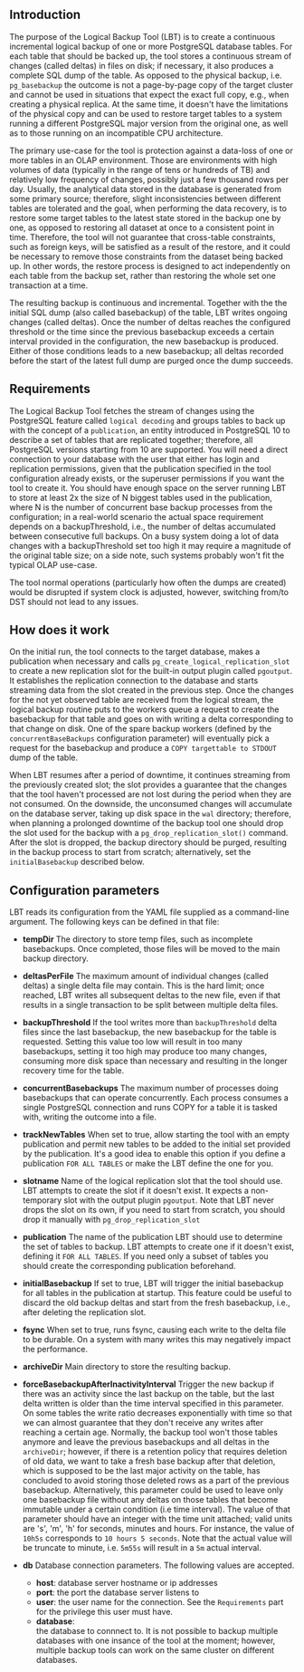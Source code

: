 ## Introduction

The purpose of the Logical Backup Tool (LBT) is to create a continuous
incremental logical backup of one or more PostgreSQL database tables. For each
table that should be backed up, the tool stores a continuous stream of changes
(called deltas) in files on disk; if necessary, it also produces a complete SQL
dump of the table. As opposed to the physical backup, i.e. `pg_basebackup` the
outcome is not a page-by-page copy of the target cluster and cannot be used in
situations that expect the exact full copy, e.g., when creating a physical
replica. At the same time, it doesn't have the limitations of the physical copy
and can be used to restore target tables to a system running a different
PostgreSQL major version from the original one, as well as to those running on
an incompatible CPU architecture.

The primary use-case for the tool is protection against a data-loss of one or
more tables in an OLAP environment. Those are environments with high volumes of
data (typically in the range of tens or hundreds of TB) and relatively low
frequency of changes, possibly just a few thousand rows per day. Usually, the
analytical data stored in the database is generated from some primary source;
therefore, slight inconsistencies between different tables are tolerated and the
goal, when performing the data recovery, is to restore some target tables to the
latest state stored in the backup one by one, as opposed to restoring all
dataset at once to a consistent point in time. Therefore, the tool will not
guarantee that cross-table constraints, such as foreign keys, will be satisfied
as a result of the restore, and it could be necessary to remove those
constraints from the dataset being backed up. In other words, the restore
process is designed to act independently on each table from the backup set,
rather than restoring the whole set one transaction at a time.

The resulting backup is continuous and incremental. Together with the the
initial SQL dump (also called basebackup) of the table, LBT writes ongoing
changes (called deltas). Once the number of deltas reaches the configured
threshold or the time since the previous basebackup exceeds a certain interval
provided in the configuration, the new basebackup is produced. Either of those
conditions leads to a new basebackup; all deltas recorded before the start of
the latest full dump are purged once the dump succeeds.

## Requirements

The Logical Backup Tool fetches the stream of changes using the PostgreSQL
feature called `logical decoding` and groups tables to back up with the concept
of a `publication`, an entity introduced in PostgreSQL 10 to describe a set of
tables that are replicated together; therefore, all PostgreSQL versions starting
from 10 are supported. You will need a direct connection to your database with
the user that either has login and replication permissions, given that the
publication specified in the tool configuration already exists, or the superuser
permissions if you want the tool to create it. You should have enough space on
the server running LBT to store at least 2x the size of N biggest tables used in
the publication, where N is the number of concurrent base backup processes from
the configuration; in a real-world scenario the actual space requirement depends
on a backupThreshold, i.e., the number of deltas accumulated between consecutive
full backups. On a busy system doing a lot of data changes with a
backupThreshold set too high it may require a magnitude of the original table
size; on a side note, such systems probably won't fit the typical OLAP use-case.

The tool normal operations (particularly how often the dumps are created) would
be disrupted if system clock is adjusted, however, switching from/to DST should
not lead to any issues.

## How does it work

On the initial run, the tool connects to the target database, makes a
publication when necessary and calls `pg_create_logical_replication_slot` to
create a new replication slot for the built-in output plugin called `pgoutput`.
It establishes the replication connection to the database and starts streaming
data from the slot created in the previous step. Once the changes for the not
yet observed table are received from the logical stream, the logical backup
routine puts to the workers queue a request to create the basebackup for that
table and goes on with writing a delta corresponding to that change on disk. One
of the spare backup workers (defined by the `concurrentBaseBackups`
configuration parameter) will eventually pick a request for the basebackup and
produce a `COPY targettable to STDOUT` dump of the table.

When LBT resumes after a period of downtime, it continues streaming from the
previously created slot; the slot provides a guarantee that the changes that the
tool haven't processed are not lost during the period when they are not
consumed. On the downside, the unconsumed changes will accumulate on the
database server, taking up disk space in the `wal` directory; therefore, when
planning a prolonged downtime of the backup tool one should drop the slot used
for the backup with a `pg_drop_replication_slot()` command. After the slot is
dropped, the backup directory should be purged, resulting in the backup process
to start from scratch; alternatively, set the `initialBasebackup` described
below. 
 
## Configuration parameters

LBT reads its configuration from the YAML file supplied as a command-line
argument. The following keys can be defined in that file:

* **tempDir**
  The directory to store temp files, such as incomplete basebackups.
  Once completed, those files will be moved to the main backup directory.
  
* **deltasPerFile** 
  The maximum amount of individual changes (called deltas) a
  single delta file may contain. This is the hard limit; once reached, LBT
  writes all subsequent deltas to the new file, even if that results in a single
  transaction to be split between multiple delta files.

* **backupThreshold**
  If the tool writes more than `backupThreshold` delta files
  since the last basebackup, the new basebackup for the table is requested.
  Setting this value too low will result in too many basebackups, setting it too
  high may produce too many changes, consuming more disk space than necessary
  and resulting in the longer recovery time for the table.
   
* **concurrentBasebackups**
  The maximum number of processes doing basebackups
  that can operate concurrently. Each process consumes a single PostgreSQL
  connection and runs COPY for a table it is tasked with, writing the outcome
  into a file.
   
* **trackNewTables**
   When set to true, allow starting the tool with an empty
   publication and permit new tables to be added to the initial set provided by
   the publication. It's a good idea to enable this option if you define a
   publication `FOR ALL TABLES` or make the LBT define the one for you.
   
* **slotname**
  Name of the logical replication slot that the tool should use.
  LBT attempts to create the slot if it doesn't exist. It expects a
  non-temporary slot with the output plugin `pgoutput`. Note that LBT never
  drops the slot on its own, if you need to start from scratch, you should drop
  it manually with `pg_drop_replication_slot`
   
* **publication**
  The name of the publication LBT should use to determine the
  set of tables to backup. LBT attempts to create one if it doesn't exist,
  defining it `FOR ALL TABLES`. If you need only a subset of tables you should
  create the corresponding publication beforehand.
        
* **initialBasebackup** 
  If set to true, LBT will trigger the initial basebackup
  for all tables in the publication at startup. This feature could be useful to
  discard the old backup deltas and start from the fresh basebackup, i.e., after
  deleting the replication slot.
    
* **fsync**
  When set to true, runs fsync, causing each write to the delta file
  to be durable. On a system with many writes this may negatively impact the
  performance.

* **archiveDir**
  Main directory to store the resulting backup.

 * **forceBasebackupAfterInactivityInterval** Trigger the new backup if there
  was an activity since the last backup on the table, but the last delta
  written is older than the time interval specified in this parameter. On some
  tables the write ratio decreases exponentially with time so that we can
  almost guarantee that they don't receive any writes after reaching a certain
  age. Normally, the backup tool won't those tables anymore and leave the
  previous basebackups and all deltas in the `archiveDir`; however, if there is
  a retention policy that requires deletion of old data, we want to take a
  fresh base backup after that deletion, which is supposed to be the last major
  activity on the table, has concluded to avoid storing those deleted rows as a
  part of the previous basebackup. Alternatively, this parameter could be used
  to leave only one basebackup file without any deltas on those tables that
  become immutable under a certain condition (i.e time interval). The value of
  that parameter should have an integer with the time unit attached; valid
  units are 's', 'm', 'h' for seconds, minutes and hours. For instance, the
  value of `10h5s` corresponds to `10 hours 5 seconds`. Note that the actual
  value will be truncate to minute, i.e. `5m55s` will result in a `5m` actual
  interval.

* **db**
  Database connection parameters. The following values are accepted.
  * **host**:
  database server hostname or ip addresses
  * **port**:
  the port the database server listens to
  * **user**:
  the user name for the connection. See the `Requirements` part for the privilege
  this user must have.
  * **database**:  
  the database to connnect to. It is not possible to backup multiple databases
  with one insance of the tool at the moment; however, multiple backup tools can
  work on the same cluster on different databases.
